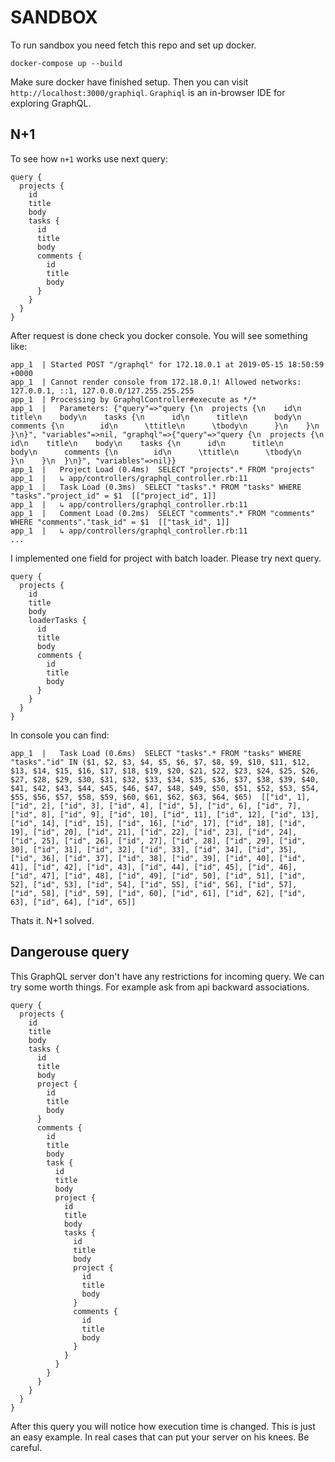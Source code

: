 # SANDBOX

To run sandbox you need fetch this repo and set up docker.

```
docker-compose up --build
```

Make sure docker have finished setup. Then you can visit `http://localhost:3000/graphiql`.
`Graphiql` is an in-browser IDE for exploring GraphQL.

## N+1
To see how `n+1` works use next query:

```
query {
  projects {
    id
    title
    body
    tasks {
      id
      title
      body
      comments {
        id
        title
        body
      }
    }
  }
}
```

After request is done check you docker console. You will see something like:

```
app_1  | Started POST "/graphql" for 172.18.0.1 at 2019-05-15 18:50:59 +0000
app_1  | Cannot render console from 172.18.0.1! Allowed networks: 127.0.0.1, ::1, 127.0.0.0/127.255.255.255
app_1  | Processing by GraphqlController#execute as */*
app_1  |   Parameters: {"query"=>"query {\n  projects {\n    id\n    title\n    body\n    tasks {\n      id\n      title\n      body\n      comments {\n        id\n      \ttitle\n      \tbody\n      }\n    }\n  }\n}", "variables"=>nil, "graphql"=>{"query"=>"query {\n  projects {\n    id\n    title\n    body\n    tasks {\n      id\n      title\n      body\n      comments {\n        id\n      \ttitle\n      \tbody\n      }\n    }\n  }\n}", "variables"=>nil}}
app_1  |   Project Load (0.4ms)  SELECT "projects".* FROM "projects"
app_1  |   ↳ app/controllers/graphql_controller.rb:11
app_1  |   Task Load (0.3ms)  SELECT "tasks".* FROM "tasks" WHERE "tasks"."project_id" = $1  [["project_id", 1]]
app_1  |   ↳ app/controllers/graphql_controller.rb:11
app_1  |   Comment Load (0.2ms)  SELECT "comments".* FROM "comments" WHERE "comments"."task_id" = $1  [["task_id", 1]]
app_1  |   ↳ app/controllers/graphql_controller.rb:11
...
```

I implemented one field for project with batch loader.
Please try next query.

```
query {
  projects {
    id
    title
    body
    loaderTasks {
      id
      title
      body
      comments {
        id
        title
        body
      }
    }
  }
}
```

In console you can find:

```
app_1  |   Task Load (0.6ms)  SELECT "tasks".* FROM "tasks" WHERE "tasks"."id" IN ($1, $2, $3, $4, $5, $6, $7, $8, $9, $10, $11, $12, $13, $14, $15, $16, $17, $18, $19, $20, $21, $22, $23, $24, $25, $26, $27, $28, $29, $30, $31, $32, $33, $34, $35, $36, $37, $38, $39, $40, $41, $42, $43, $44, $45, $46, $47, $48, $49, $50, $51, $52, $53, $54, $55, $56, $57, $58, $59, $60, $61, $62, $63, $64, $65)  [["id", 1], ["id", 2], ["id", 3], ["id", 4], ["id", 5], ["id", 6], ["id", 7], ["id", 8], ["id", 9], ["id", 10], ["id", 11], ["id", 12], ["id", 13], ["id", 14], ["id", 15], ["id", 16], ["id", 17], ["id", 18], ["id", 19], ["id", 20], ["id", 21], ["id", 22], ["id", 23], ["id", 24], ["id", 25], ["id", 26], ["id", 27], ["id", 28], ["id", 29], ["id", 30], ["id", 31], ["id", 32], ["id", 33], ["id", 34], ["id", 35], ["id", 36], ["id", 37], ["id", 38], ["id", 39], ["id", 40], ["id", 41], ["id", 42], ["id", 43], ["id", 44], ["id", 45], ["id", 46], ["id", 47], ["id", 48], ["id", 49], ["id", 50], ["id", 51], ["id", 52], ["id", 53], ["id", 54], ["id", 55], ["id", 56], ["id", 57], ["id", 58], ["id", 59], ["id", 60], ["id", 61], ["id", 62], ["id", 63], ["id", 64], ["id", 65]]
```

Thats it. N+1 solved.

## Dangerouse query

This GraphQL server don't have any restrictions for incoming query.
We can try some worth things. For example ask from api backward associations.

```
query {
  projects {
    id
    title
    body
    tasks {
      id
      title
      body
      project {
        id
        title
        body
      }
      comments {
        id
        title
        body
        task {
          id
          title
          body
          project {
            id
            title
            body
            tasks {
              id
              title
              body
              project {
                id
                title
                body
              }
              comments {
                id
                title
                body
              }
            }
          }
        }
      }
    }
  }
}
```

After this query you will notice how execution time is changed.
This is just an easy example. In real cases that can put your server on his knees.
Be careful.
